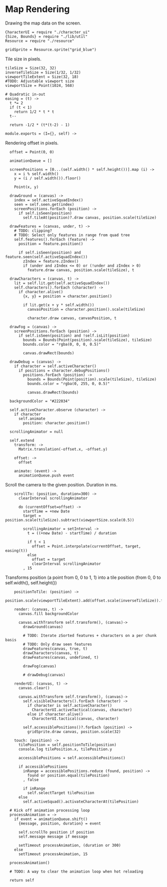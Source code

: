 Map Rendering
=============

Drawing the map data on the screen.

    CharacterUI = require "./character_ui"
    {Size, Bounds} = require "./lib/util"
    Resource = require "./resource"

    gridSprite = Resource.sprite("grid_blue")

Tile size in pixels.

    tileSize = Size(32, 32)
    inverseTileSize = Size(1/32, 1/32)
    viewportTileExtent = Size(32, 18)
    #TODO: Adjustable viewport size
    viewportSize = Point(1024, 568)

    # Quadratic in-out
    easing = (t) ->
      t *= 2
      if (t < 1)
        return 1/2 * t * t
      t--

      return -1/2 * (t*(t-2) - 1)

    module.exports = (I={}, self) ->

Rendering offset in pixels.

      offset = Point(0, 0)

      animationQueue = []

      screenPositions = [0...(self.width() * self.height())].map (i) ->
        x = i % self.width()
        y = (i / self.width()).floor()

        Point(x, y)

      drawGround = (canvas) ->
        index = self.activeSquadIndex()
        seen = self.seen.get(index)
        screenPositions.forEach (position) ->
          if self.isSeen(position)
            self.tileAt(position)?.draw canvas, position.scale(tileSize)

      drawFeatures = (canvas, under, t) ->
        # TODO: clipping?
        # TODO: Select only features in range from quad tree
        self.features().forEach (feature) ->
          position = feature.position()

          if self.isSeen(position) and feature.seen(self.activeSquadIndex())
            zIndex = feature.zIndex()
            if (under and zIndex <= 0) or (!under and zIndex > 0)
              feature.draw canvas, position.scale(tileSize), t

      drawCharacters = (canvas, t) ->
        lit = self.lit.get(self.activeSquadIndex())
        self.characters().forEach (character) ->
          if character.alive()
            {x, y} = position = character.position()

            if lit.get(x + y * self.width())
              canvasPosition = character.position().scale(tileSize)

              character.draw canvas, canvasPosition, t

      drawFog = (canvas) ->
        screenPositions.forEach (position) ->
          if self.isSeen(position) and !self.isLit(position)
            bounds = Bounds(Point(position).scale(tileSize), tileSize)
            bounds.color = "rgba(0, 0, 0, 0.5)"

            canvas.drawRect(bounds)

      drawDebug = (canvas) ->
        if character = self.activeCharacter()
          if positions = character.debugPositions()
            positions.forEach (position) ->
              bounds = Bounds(Point(position).scale(tileSize), tileSize)
              bounds.color = "rgba(0, 255, 0, 0.5)"

              canvas.drawRect(bounds)

      backgroundColor = "#222034"

      self.activeCharacter.observe (character) ->
        if character
          self.animate
            position: character.position()

      scrollingAnimator = null

      self.extend
        transform: ->
          Matrix.translation(-offset.x, -offset.y)

        offset: ->
          offset

        animate: (event) ->
          animationQueue.push event

Scroll the camera to the given position. Duration in ms.

        scrollTo: (position, duration=300) ->
          clearInterval scrollingAnimator

          do (currentOffset=offset) ->
            startTime = +new Date
            target = position.scale(tileSize).subtract(viewportSize.scale(0.5))

            scrollingAnimator = setInterval ->
              t = ((+new Date) - startTime) / duration

              if t < 1
                offset = Point.interpolate(currentOffset, target, easing(t))
              else
                offset = target
                clearInterval scrollingAnimator
            , 15

Transforms position (a point from 0, 0 to 1, 1) into a tile position (from 0, 0
to self.width(), self.height())

        positionToTile: (position) ->
          position.scale(viewportTileExtent).add(offset.scale(inverseTileSize)).floor()

        render: (canvas, t) ->
          canvas.fill backgroundColor

          canvas.withTransform self.transform(), (canvas)->
            drawGround(canvas)

            # TODO: Iterate zSorted features + characters on a per chunk basis
            # TODO: Only draw seen features
            drawFeatures(canvas, true, t)
            drawCharacters(canvas, t)
            drawFeatures(canvas, undefined, t)

            drawFog(canvas)

            # drawDebug(canvas)

        renderUI: (canvas, t) ->
          canvas.clear()

          canvas.withTransform self.transform(), (canvas)->
            self.visibleCharacters().forEach (character) ->
              if character is self.activeCharacter()
                CharacterUI.activeTactical(canvas, character)
              else if character.alive()
                CharacterUI.tactical(canvas, character)

            self.accessiblePositions()?.forEach (position) ->
              gridSprite.draw canvas, position.scale(32)

        touch: (position) ->
          tilePosition = self.positionToTile(position)
          console.log tilePosition.x, tilePosition.y

          accessiblePositions = self.accessiblePositions()

          if accessiblePositions
            inRange = accessiblePositions.reduce (found, position) ->
              found or position.equal(tilePosition)
            , false

            if inRange
              self.selectTarget tilePosition
          else
            self.activeSquad().activateCharacterAt(tilePosition)

      # Kick off animation processing loop
      processAnimation = ->
        if event = animationQueue.shift()
          {message, position, duration} = event

          self.scrollTo position if position
          self.message message if message

          setTimeout processAnimation, (duration or 300)
        else
          setTimeout processAnimation, 15

      processAnimation()

      # TODO: A way to clear the animation loop when hot reloading

      return self
